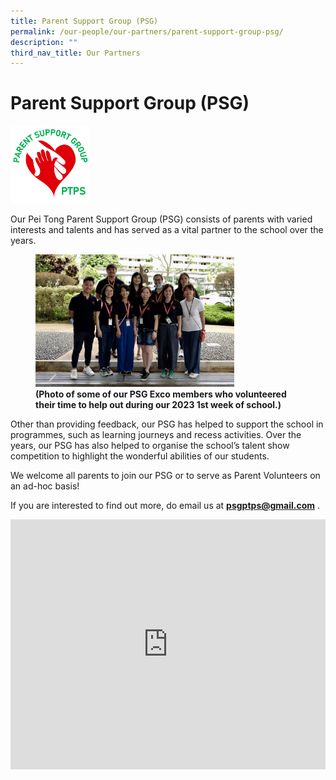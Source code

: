 ```yaml
---
title: Parent Support Group (PSG)
permalink: /our-people/our-partners/parent-support-group-psg/
description: ""
third_nav_title: Our Partners
---
```

# Parent Support Group (PSG)

<img src="/images/Our%20Partners/PTPS%20PSG%20logo_high%20res.png"  
     style="width:25%">


Our Pei Tong Parent Support Group (PSG) consists of parents with varied interests and talents and has served as a vital partner to the school over the years.



<figure>
<img src="/images/Our%20Partners/0CFE4C62-B2B4-489A-9EF6-F24C15D70CC8-95692-000010070C6CE10B.jpg"
		 style="width:75%">
<figcaption> <strong> (Photo of some of our PSG Exco members who volunteered their time to help out during our 2023 1st week of school.) </strong> </figcaption>
</figure>


Other than providing feedback, our PSG has helped to support the school in programmes, such as learning journeys and recess activities. Over the years, our PSG has also helped to organise the school’s talent show competition to highlight the wonderful abilities of our students.  

  

We welcome all parents to join our PSG or to serve as Parent Volunteers on an ad-hoc basis!

If you are interested to find out more, do email us at **[psgptps@gmail.com](mailto:psgptps@gmail.com)** .



<iframe width="100%" height="400" src="https://www.youtube.com/embed/6pfKOxTxhMs" title="Pei Tong - Our PSG &amp; Parents In Action" frameborder="0" allow="accelerometer; autoplay; clipboard-write; encrypted-media; gyroscope; picture-in-picture; web-share" allowfullscreen></iframe>